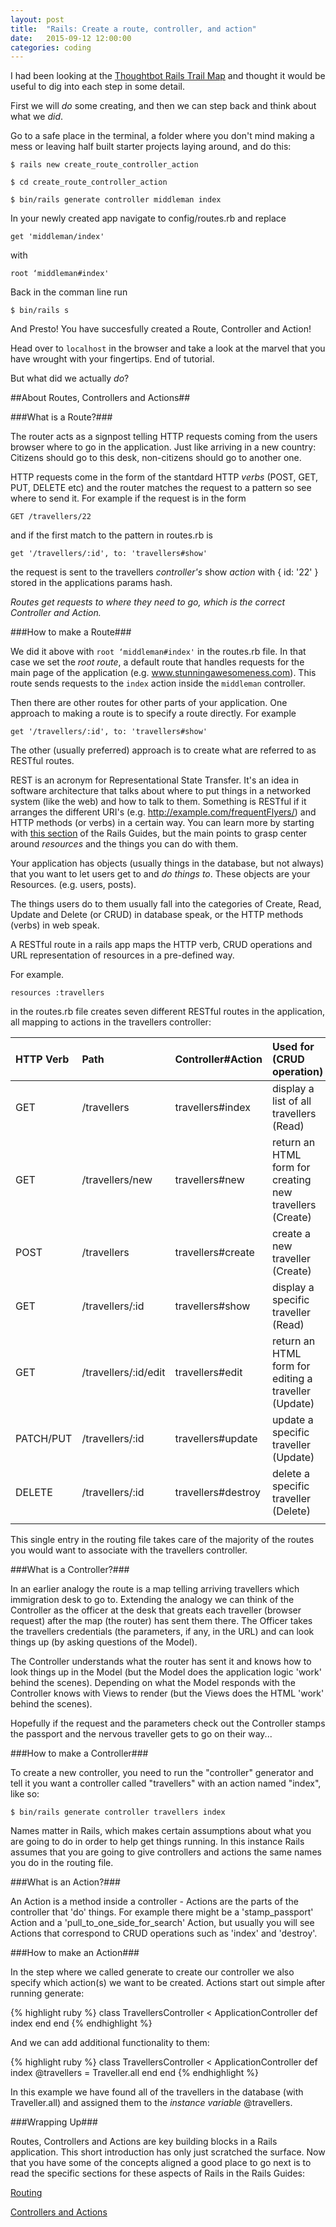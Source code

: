 ```yaml
---
layout: post
title:  "Rails: Create a route, controller, and action"
date:   2015-09-12 12:00:00
categories: coding
---
```


I had been looking at the [Thoughtbot Rails Trail Map](https://github.com/thoughtbot/trail-map/blob/master/rails.md) and thought it would be useful to dig into each step in some detail.

First we will *do* some creating, and then we can step back and think about what we *did*.

Go to a safe place in the terminal, a folder where you don't mind making a mess or leaving half built starter projects laying around, and do this:

```Shell
$ rails new create_route_controller_action
```

```Shell
$ cd create_route_controller_action
```

```
$ bin/rails generate controller middleman index
```

In your newly created app navigate to config/routes.rb and replace

```
get 'middleman/index'
```

with

```
root ‘middleman#index'
```

Back in the comman line run

```
$ bin/rails s
```

And Presto! You have succesfully created a Route, Controller and Action! 

Head over to ```localhost``` in the browser and take a look at the marvel that you have wrought with your fingertips. End of tutorial.

But what did we actually *do*?

##About Routes, Controllers and Actions##

###What is a Route?###

The router acts as a signpost telling HTTP requests coming from the users browser where to go in the application. Just like arriving in a new country: Citizens should go to this desk, non-citizens should go to another one. 

HTTP requests come in the form of the stantdard HTTP *verbs* (POST, GET, PUT, DELETE etc) and the router matches the request to a pattern so see where to send it. For example if the request is in the form 

```
GET /travellers/22
```

and if the first match to the pattern in routes.rb is

```
get '/travellers/:id', to: 'travellers#show'
```

the request is sent to the travellers *controller's* show *action* with { id: '22' } stored in the applications params hash.

*Routes get requests to where they need to go, which is the correct Controller and Action.*

###How to make a Route###

We did it above with ```root ‘middleman#index'``` in the routes.rb file. In that case we set the *root route*, a default route that handles requests for the main page of the application (e.g. www.stunningawesomeness.com). This route sends requests to the ```index``` action inside the ```middleman``` controller.

Then there are other routes for other parts of your application. One approach to making a route is to specify a route directly. For example 

```
get '/travellers/:id', to: 'travellers#show'
```

The other (usually preferred) approach is to create what are referred to as RESTful routes.

REST is an acronym for Representational State Transfer. It's an idea in software architecture that talks about where to put things in a networked system (like the web) and how to talk to them. Something is RESTful if it arranges the different URI's (e.g. http://example.com/frequentFlyers/) and HTTP methods (or verbs) in a certain way. You can learn more by starting with [this section](http://guides.rubyonrails.org/routing.html#resource-routing-the-rails-default) of the Rails Guides, but the main points to grasp center around *resources* and the things you can do with them.

Your application has objects (usually things in the database, but not always) that you want to let users get to and *do things to*. These objects are your Resources. (e.g. users, posts). 

The things users do to them usually fall into the categories of Create, Read, Update and Delete (or CRUD) in database speak, or the HTTP methods (verbs) in web speak.

A RESTful route in a rails app maps the HTTP verb, CRUD operations and URL representation of resources in a pre-defined way.

For example.

```
resources :travellers
```

in the routes.rb file creates seven different RESTful routes in the application, all mapping to actions in the travellers controller:

HTTP Verb| Path       | Controller#Action| Used for (CRUD operation) |
:------- | :--------- | :--------------- | :------------------------ |
GET      | /travellers| travellers#index | display a list of all travellers (Read)
GET | /travellers/new | travellers#new | return an HTML form for creating new travellers (Create)
POST | /travellers | travellers#create | create a new traveller (Create)
GET | /travellers/:id | travellers#show | display a specific traveller (Read)
GET | /travellers/:id/edit | travellers#edit | return an HTML form for editing a traveller (Update)
PATCH/PUT  | /travellers/:id | travellers#update | update a specific traveller (Update)
DELETE | /travellers/:id  | travellers#destroy | delete a specific traveller (Delete)
 | | |

This single entry in the routing file takes care of the majority of the routes you would want to associate with the travellers controller.


###What is a Controller?###

In an earlier analogy the route is a map telling arriving travellers which immigration desk to go to. Extending the analogy we can think of the Controller as the officer at the desk that greats each traveller (browser request) after the map (the router) has sent them there. The Officer takes the travellers credentials (the parameters, if any, in the URL) and can look things up (by asking questions of the Model). 

The Controller understands what the router has sent it and knows how to look things up in the Model (but the Model does the application logic 'work' behind the scenes). Depending on what the Model responds with the Controller knows with Views to render (but the Views does the HTML 'work' behind the scenes). 

Hopefully if the request and the parameters check out the Controller stamps the passport and the nervous traveller gets to go on their way...


###How to make a Controller###

To create a new controller, you need to run the "controller" generator and tell it you want a controller called "travellers" with an action named "index", like so:

```
$ bin/rails generate controller travellers index
```

Names matter in Rails, which makes certain assumptions about what you are going to do in order to help get things running. In this instance Rails assumes that you are going to give controllers and actions the same names you do in the routing file.


###What is an Action?###

An Action is a method inside a controller - Actions are the parts of the controller that 'do' things. For example there might be a 'stamp_passport' Action and a 'pull_to_one_side_for_search' Action, but usually you will see Actions that correspond to CRUD operations such as 'index' and 'destroy'. 

###How to make an Action###

In the step where we called generate to create our controller we also specify which action(s) we want to be created. Actions start out simple after running generate:

{% highlight ruby %}
class TravellersController < ApplicationController
  def index
  end
end
{% endhighlight %}

And we can add additional functionality to them:

{% highlight ruby %}
class TravellersController < ApplicationController
  def index
    @travellers = Traveller.all
  end
end
{% endhighlight %}

In this example we have found all of the travellers in the database (with Traveller.all) and assigned them to the *instance variable* @travellers.

###Wrapping Up###

Routes, Controllers and Actions are key building blocks in a Rails application. This short introduction has only just scratched the surface. Now that you have some of the concepts aligned a good place to go next is to read the specific sections for these aspects of Rails in the Rails Guides:

[Routing](http://guides.rubyonrails.org/routing.html)

[Controllers and Actions](http://guides.rubyonrails.org/action_controller_overview.html)